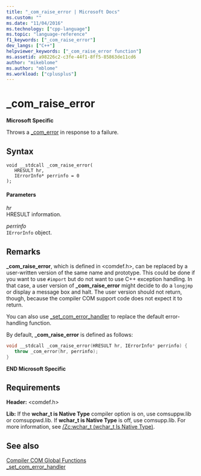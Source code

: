 ```yaml
---
title: "_com_raise_error | Microsoft Docs"
ms.custom: ""
ms.date: "11/04/2016"
ms.technology: ["cpp-language"]
ms.topic: "language-reference"
f1_keywords: ["_com_raise_error"]
dev_langs: ["C++"]
helpviewer_keywords: ["_com_raise_error function"]
ms.assetid: a98226c2-c3fe-44f1-8ff5-85863de11cd6
author: "mikeblome"
ms.author: "mblome"
ms.workload: ["cplusplus"]
---
```

# _com_raise_error

**Microsoft Specific**

Throws a [_com_error](../cpp/com-error-class.md) in response to a failure.

## Syntax

```
void __stdcall _com_raise_error(
   HRESULT hr,
   IErrorInfo* perrinfo = 0
);
```

#### Parameters

*hr*<br/>
HRESULT information.

*perrinfo*<br/>
`IErrorInfo` object.

## Remarks

**_com_raise_error**, which is defined in \<comdef.h>, can be replaced by a user-written version of the same name and prototype. This could be done if you want to use `#import` but do not want to use C++ exception handling. In that case, a user version of **_com_raise_error** might decide to do a `longjmp` or display a message box and halt. The user version should not return, though, because the compiler COM support code does not expect it to return.

You can also use [_set_com_error_handler](../cpp/set-com-error-handler.md) to replace the default error-handling function.

By default, **_com_raise_error** is defined as follows:

```cpp
void __stdcall _com_raise_error(HRESULT hr, IErrorInfo* perrinfo) {
   throw _com_error(hr, perrinfo);
}
```

**END Microsoft Specific**

## Requirements

**Header:** \<comdef.h>

**Lib:** If the **wchar_t is Native Type** compiler option is on, use comsuppw.lib or comsuppwd.lib. If **wchar_t is Native Type** is off, use comsupp.lib. For more information, see [/Zc:wchar_t (wchar_t Is Native Type)](../build/reference/zc-wchar-t-wchar-t-is-native-type.md).

## See also

[Compiler COM Global Functions](../cpp/compiler-com-global-functions.md)<br/>
[_set_com_error_handler](../cpp/set-com-error-handler.md)